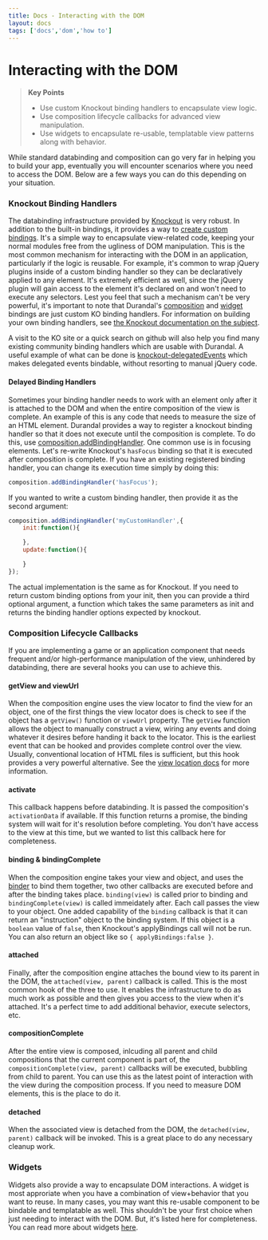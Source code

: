 ```yaml
---
title: Docs - Interacting with the DOM
layout: docs
tags: ['docs','dom','how to']
---
```

# Interacting with the DOM
#### 

<blockquote>
  <strong>Key Points</strong>
  <ul>
    <li>Use custom Knockout binding handlers to encapsulate view logic.</li>
    <li>Use composition lifecycle callbacks for advanced view manipulation.</li>
    <li>Use widgets to encapsulate re-usable, templatable view patterns along with behavior.</li>
  </ul>
</blockquote>

While standard databinding and composition can go very far in helping you to build your app, eventually you will encounter scenarios where you need to access the DOM.
Below are a few ways you can do this depending on your situation.

### Knockout Binding Handlers

The databinding infrastructure provided by [Knockout](http://knockoutjs.com/) is very robust. In addition to the built-in bindings, it provides a way to [create custom bindings](http://knockoutjs.com/documentation/custom-bindings.html).
It's a simple way to encapsulate view-related code, keeping your normal modules free from the ugliness of DOM manipulation.
This is the most common mechanism for interacting with the DOM in an application, particularly if the logic is reusable.
For example, it's common to wrap jQuery plugins inside of a custom binding handler so they can be declaratively applied to any element.
It's extremely efficient as well, since the jQuery plugin will gain access to the element it's declared on and won't need to execute any selectors.
Lest you feel that such a mechanism can't be very powerful, it's important to note that Durandal's [composition](/documentation/Using-Composition) and [widget](/documentation/Creating-A-Widget) bindings are just custom KO binding handlers.
For information on building your own binding handlers, see [the Knockout documentation on the subject](http://knockoutjs.com/documentation/custom-bindings.html).

A visit to the KO site or a quick search on github will also help you find many existing community binding handlers which are usable with Durandal.
A useful example of what can be done is <a href="https://github.com/rniemeyer/knockout-delegatedEvents">knockout-delegatedEvents</a> which makes delegated events bindable, without resorting to manual jQuery code.

#### Delayed Binding Handlers

Sometimes your binding handler needs to work with an element only after it is attached to the DOM and when the entire composition of the view is complete. An example of this is any code that needs to measure the size of an HTML element. Durandal provides a way to register a knockout binding handler so that it does not execute until the composition is complete. To do this, use [composition.addBindingHandler](/documentation/api#module/composition/method/addBindingHandler). One common use is in focusing elements. Let's re-write Knockout's `hasFocus` binding so that it is executed after composition is complete. If you have an existing registered binding handler, you can change its execution time simply by doing this:

```javascript
composition.addBindingHandler('hasFocus');
```

If you wanted to write a custom binding handler, then provide it as the second argument:

```javascript
composition.addBindingHandler('myCustomHandler',{
	init:function(){

	},
	update:function(){

	}
});
```

The actual implementation is the same as for Knockout. If you need to return custom binding options from your init, then you can provide a third optional argument, a function which takes the same parameters as init and returns the binding handler options expected by knockout.

### Composition Lifecycle Callbacks

If you are implementing a game or an application component that needs frequent and/or high-performance manipulation of the view, unhindered by databinding, there are several hooks you can use to achieve this.

#### getView and viewUrl

When the composition engine uses the view locator to find the view for an object, one of the first things the view locator does is check to see if the object has a `getView()` function or `viewUrl` property.
The `getView` function allows the object to manually construct a view, wiring any events and doing whatever it desires before handing it back to the locator.
This is the earliest event that can be hooked and provides complete control over the view. Usually, conventional location of HTML files is sufficient, but this hook provides a very powerful alternative. See the [view location docs](/documentation/View-Location) for more information.

#### activate

This callback happens before databinding. It is passed the composition's `activationData` if available. If this function returns a promise, the binding system will wait for it's resolution before completing. You don't have access to the view at this time, but we wanted to list this callback here for completeness.

#### binding & bindingComplete

When the composition engine takes your view and object, and uses the [binder](/documentation/api#module/binder) to bind them together, two other callbacks are executed before and after the binding takes place.
`binding(view)` is called prior to binding and `bindingComplete(view)` is called immeidately after. Each call passes the view to your object. One added capability of the `binding` callback is that it can return an "instruction" object to the binding system. If this object is a `boolean` value of `false`, then Knockout's applyBindings call will not be run. You can also return an object like so `{ applyBindings:false }`.

#### attached

Finally, after the composition engine attaches the bound view to its parent in the DOM, the `attached(view, parent)` callback is called.
This is the most common hook of the three to use. It enables the infrastructure to do as much work as possible and then gives you access to the view when it's attached.
It's a perfect time to add additional behavior, execute selectors, etc.

#### compositionComplete

After the entire view is composed, inlcuding all parent and child compositions that the current component is part of, the `compositionComplete(view, parent)` callbacks will be executed, bubbling from child to parent. You can use this as the latest point of interaction with the view during the composition process. If you need to measure DOM elements, this is the place to do it.

#### detached

When the associated view is detached from the DOM, the `detached(view, parent)` callback will be invoked. This is a great place to do any necessary cleanup work.

### Widgets

Widgets also provide a way to encapsulate DOM interactions. A widget is most approriate when you have a combination of view+behavior that you want to reuse.
In many cases, you may want this re-usable component to be bindable and templatable as well. 
This shouldn't be your first choice when just needing to interact with the DOM. But, it's listed here for completeness.
You can read more about widgets [here](/documentation/Creating-A-Widget).
